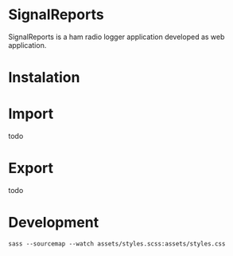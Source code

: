 SignalReports
=============

SignalReports is a ham radio logger application developed as web application.

Instalation
===========

Import
======

todo

Export
======

todo


Development
===========


```
sass --sourcemap --watch assets/styles.scss:assets/styles.css
```
